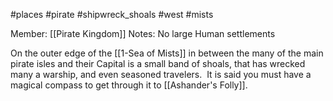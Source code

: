 #places #pirate #shipwreck_shoals #west #mists

Member: [[Pirate Kingdom]]
Notes: No large Human settlements

On the outer edge of the [[1-Sea of Mists]] in between the many of the main pirate isles and their Capital is a small band of shoals, that has wrecked many a warship, and even seasoned travelers.  It is said you must have a magical compass to get through it to [[Ashander's Folly]].